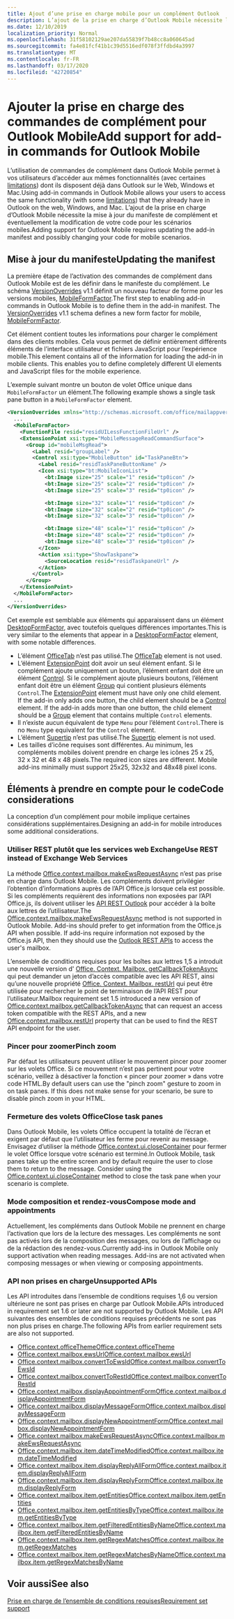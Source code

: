 ```yaml
---
title: Ajout d’une prise en charge mobile pour un complément Outlook
description: L’ajout de la prise en charge d’Outlook Mobile nécessite la mise à jour du manifeste de complément et éventuellement la modification de votre code pour les scénarios mobiles.
ms.date: 12/10/2019
localization_priority: Normal
ms.openlocfilehash: 31f58102129ae207da55839f7b48cc8a060645ad
ms.sourcegitcommit: fa4e81fcf41b1c39d5516edf078f3ffdbd4a3997
ms.translationtype: MT
ms.contentlocale: fr-FR
ms.lasthandoff: 03/17/2020
ms.locfileid: "42720854"
---
```

# <a name="add-support-for-add-in-commands-for-outlook-mobile"></a><span data-ttu-id="6e2d5-103">Ajouter la prise en charge des commandes de complément pour Outlook Mobile</span><span class="sxs-lookup"><span data-stu-id="6e2d5-103">Add support for add-in commands for Outlook Mobile</span></span>

<span data-ttu-id="6e2d5-104">L’utilisation de commandes de complément dans Outlook Mobile permet à vos utilisateurs d’accéder aux mêmes fonctionnalités (avec certaines [limitations](#code-considerations)) dont ils disposent déjà dans Outlook sur le Web, Windows et Mac.</span><span class="sxs-lookup"><span data-stu-id="6e2d5-104">Using add-in commands in Outlook Mobile allows your users to access the same functionality (with some [limitations](#code-considerations)) that they already have in Outlook on the web, Windows, and Mac.</span></span> <span data-ttu-id="6e2d5-105">L’ajout de la prise en charge d’Outlook Mobile nécessite la mise à jour du manifeste de complément et éventuellement la modification de votre code pour les scénarios mobiles.</span><span class="sxs-lookup"><span data-stu-id="6e2d5-105">Adding support for Outlook Mobile requires updating the add-in manifest and possibly changing your code for mobile scenarios.</span></span>

## <a name="updating-the-manifest"></a><span data-ttu-id="6e2d5-106">Mise à jour du manifeste</span><span class="sxs-lookup"><span data-stu-id="6e2d5-106">Updating the manifest</span></span>

<span data-ttu-id="6e2d5-p102">La première étape de l’activation des commandes de complément dans Outlook Mobile est de les définir dans le manifeste du complément. Le schéma [VersionOverrides](../reference/manifest/versionoverrides.md) v1.1 définit un nouveau facteur de forme pour les versions mobiles, [MobileFormFactor](../reference/manifest/mobileformfactor.md).</span><span class="sxs-lookup"><span data-stu-id="6e2d5-p102">The first step to enabling add-in commands in Outlook Mobile is to define them in the add-in manifest. The [VersionOverrides](../reference/manifest/versionoverrides.md) v1.1 schema defines a new form factor for mobile, [MobileFormFactor](../reference/manifest/mobileformfactor.md).</span></span>

<span data-ttu-id="6e2d5-p103">Cet élément contient toutes les informations pour charger le complément dans des clients mobiles. Cela vous permet de définir entièrement différents éléments de l’interface utilisateur et fichiers JavaScript pour l’expérience mobile.</span><span class="sxs-lookup"><span data-stu-id="6e2d5-p103">This element contains all of the information for loading the add-in in mobile clients. This enables you to define completely different UI elements and JavaScript files for the mobile experience.</span></span>

<span data-ttu-id="6e2d5-111">L’exemple suivant montre un bouton de volet Office unique dans `MobileFormFactor` un élément.</span><span class="sxs-lookup"><span data-stu-id="6e2d5-111">The following example shows a single task pane button in a `MobileFormFactor` element.</span></span>

```xml
<VersionOverrides xmlns="http://schemas.microsoft.com/office/mailappversionoverrides/1.1" xsi:type="VersionOverridesV1_1">
  ...
  <MobileFormFactor>
    <FunctionFile resid="residUILessFunctionFileUrl" />
    <ExtensionPoint xsi:type="MobileMessageReadCommandSurface">
      <Group id="mobileMsgRead">
        <Label resid="groupLabel" />
        <Control xsi:type="MobileButton" id="TaskPaneBtn">
          <Label resid="residTaskPaneButtonName" />
          <Icon xsi:type="bt:MobileIconList">
            <bt:Image size="25" scale="1" resid="tp0icon" />
            <bt:Image size="25" scale="2" resid="tp0icon" />
            <bt:Image size="25" scale="3" resid="tp0icon" />

            <bt:Image size="32" scale="1" resid="tp0icon" />
            <bt:Image size="32" scale="2" resid="tp0icon" />
            <bt:Image size="32" scale="3" resid="tp0icon" />

            <bt:Image size="48" scale="1" resid="tp0icon" />
            <bt:Image size="48" scale="2" resid="tp0icon" />
            <bt:Image size="48" scale="3" resid="tp0icon" />
          </Icon>
          <Action xsi:type="ShowTaskpane">
            <SourceLocation resid="residTaskpaneUrl" />
          </Action>
        </Control>
      </Group>
    </ExtensionPoint>
  </MobileFormFactor>
  ...
</VersionOverrides>
```

<span data-ttu-id="6e2d5-112">Cet exemple est semblable aux éléments qui apparaissent dans un élément [DesktopFormFactor](../reference/manifest/desktopformfactor.md), avec toutefois quelques différences importantes.</span><span class="sxs-lookup"><span data-stu-id="6e2d5-112">This is very similar to the elements that appear in a [DesktopFormFactor](../reference/manifest/desktopformfactor.md) element, with some notable differences.</span></span>

- <span data-ttu-id="6e2d5-113">L’élément [OfficeTab](../reference/manifest/officetab.md) n’est pas utilisé.</span><span class="sxs-lookup"><span data-stu-id="6e2d5-113">The [OfficeTab](../reference/manifest/officetab.md) element is not used.</span></span>
- <span data-ttu-id="6e2d5-p104">L’élément [ExtensionPoint](../reference/manifest/extensionpoint.md) doit avoir un seul élément enfant. Si le complément ajoute uniquement un bouton, l’élément enfant doit être un élément [Control](../reference/manifest/control.md). Si le complément ajoute plusieurs boutons, l’élément enfant doit être un élément [Group](../reference/manifest/group.md) qui contient plusieurs éléments `Control`.</span><span class="sxs-lookup"><span data-stu-id="6e2d5-p104">The [ExtensionPoint](../reference/manifest/extensionpoint.md) element must have only one child element. If the add-in only adds one button, the child element should be a [Control](../reference/manifest/control.md) element. If the add-in adds more than one button, the child element should be a [Group](../reference/manifest/group.md) element that contains multiple `Control` elements.</span></span>
- <span data-ttu-id="6e2d5-117">Il n’existe aucun équivalent de type `Menu` pour l’élément `Control`.</span><span class="sxs-lookup"><span data-stu-id="6e2d5-117">There is no `Menu` type equivalent for the `Control` element.</span></span>
- <span data-ttu-id="6e2d5-118">L’élément [Supertip](../reference/manifest/supertip.md) n’est pas utilisé.</span><span class="sxs-lookup"><span data-stu-id="6e2d5-118">The [Supertip](../reference/manifest/supertip.md) element is not used.</span></span>
- <span data-ttu-id="6e2d5-p105">Les tailles d’icône requises sont différentes. Au minimum, les compléments mobiles doivent prendre en charge les icônes 25 x 25, 32 x 32 et 48 x 48 pixels.</span><span class="sxs-lookup"><span data-stu-id="6e2d5-p105">The required icon sizes are different. Mobile add-ins minimally must support 25x25, 32x32 and 48x48 pixel icons.</span></span>

## <a name="code-considerations"></a><span data-ttu-id="6e2d5-121">Éléments à prendre en compte pour le code</span><span class="sxs-lookup"><span data-stu-id="6e2d5-121">Code considerations</span></span>

<span data-ttu-id="6e2d5-122">La conception d’un complément pour mobile implique certaines considérations supplémentaires.</span><span class="sxs-lookup"><span data-stu-id="6e2d5-122">Designing an add-in for mobile introduces some additional considerations.</span></span>

### <a name="use-rest-instead-of-exchange-web-services"></a><span data-ttu-id="6e2d5-123">Utiliser REST plutôt que les services web Exchange</span><span class="sxs-lookup"><span data-stu-id="6e2d5-123">Use REST instead of Exchange Web Services</span></span>

<span data-ttu-id="6e2d5-p106">La méthode [Office.context.mailbox.makeEwsRequestAsync](../reference/objectmodel/preview-requirement-set/office.context.mailbox.md#methods) n’est pas prise en charge dans Outlook Mobile. Les compléments doivent privilégier l’obtention d’informations auprès de l’API Office.js lorsque cela est possible. Si les compléments requièrent des informations non exposées par l’API Office.js, ils doivent utiliser les [API REST Outlook](/outlook/rest/) pour accéder à la boîte aux lettres de l’utilisateur.</span><span class="sxs-lookup"><span data-stu-id="6e2d5-p106">The [Office.context.mailbox.makeEwsRequestAsync](../reference/objectmodel/preview-requirement-set/office.context.mailbox.md#methods) method is not supported in Outlook Mobile. Add-ins should prefer to get information from the Office.js API when possible. If add-ins require information not exposed by the Office.js API, then they should use the [Outlook REST APIs](/outlook/rest/) to access the user's mailbox.</span></span>

<span data-ttu-id="6e2d5-127">L’ensemble de conditions requises pour les boîtes aux lettres 1,5 a introduit une nouvelle version d' [Office. Context. Mailbox. getCallbackTokenAsync](../reference/objectmodel/preview-requirement-set/office.context.mailbox.md#methods) qui peut demander un jeton d’accès compatible avec les API REST, ainsi qu’une nouvelle propriété [Office. Context. Mailbox. restUrl](../reference/objectmodel/preview-requirement-set/office.context.mailbox.md#properties) qui peut être utilisée pour rechercher le point de terminaison de l’API REST pour l’utilisateur.</span><span class="sxs-lookup"><span data-stu-id="6e2d5-127">Mailbox requirement set 1.5 introduced a new version of [Office.context.mailbox.getCallbackTokenAsync](../reference/objectmodel/preview-requirement-set/office.context.mailbox.md#methods) that can request an access token compatible with the REST APIs, and a new [Office.context.mailbox.restUrl](../reference/objectmodel/preview-requirement-set/office.context.mailbox.md#properties) property that can be used to find the REST API endpoint for the user.</span></span>

### <a name="pinch-zoom"></a><span data-ttu-id="6e2d5-128">Pincer pour zoomer</span><span class="sxs-lookup"><span data-stu-id="6e2d5-128">Pinch zoom</span></span>

<span data-ttu-id="6e2d5-p107">Par défaut les utilisateurs peuvent utiliser le mouvement pincer pour zoomer sur les volets Office. Si ce mouvement n’est pas pertinent pour votre scénario, veillez à désactiver la fonction « pincer pour zoomer » dans votre code HTML.</span><span class="sxs-lookup"><span data-stu-id="6e2d5-p107">By default users can use the "pinch zoom" gesture to zoom in on task panes. If this does not make sense for your scenario, be sure to disable pinch zoom in your HTML.</span></span>

### <a name="close-task-panes"></a><span data-ttu-id="6e2d5-131">Fermeture des volets Office</span><span class="sxs-lookup"><span data-stu-id="6e2d5-131">Close task panes</span></span>

<span data-ttu-id="6e2d5-p108">Dans Outlook Mobile, les volets Office occupent la totalité de l’écran et exigent par défaut que l’utilisateur les ferme pour revenir au message. Envisagez d’utiliser la méthode [Office.context.ui.closeContainer](/javascript/api/office/office.ui#closecontainer--) pour fermer le volet Office lorsque votre scénario est terminé.</span><span class="sxs-lookup"><span data-stu-id="6e2d5-p108">In Outlook Mobile, task panes take up the entire screen and by default require the user to close them to return to the message. Consider using the [Office.context.ui.closeContainer](/javascript/api/office/office.ui#closecontainer--) method to close the task pane when your scenario is complete.</span></span>

### <a name="compose-mode-and-appointments"></a><span data-ttu-id="6e2d5-134">Mode composition et rendez-vous</span><span class="sxs-lookup"><span data-stu-id="6e2d5-134">Compose mode and appointments</span></span>

<span data-ttu-id="6e2d5-p109">Actuellement, les compléments dans Outlook Mobile ne prennent en charge l’activation que lors de la lecture des messages. Les compléments ne sont pas activés lors de la composition des messages, ou lors de l’affichage ou de la rédaction des rendez-vous.</span><span class="sxs-lookup"><span data-stu-id="6e2d5-p109">Currently add-ins in Outlook Mobile only support activation when reading messages. Add-ins are not activated when composing messages or when viewing or composing appointments.</span></span>

### <a name="unsupported-apis"></a><span data-ttu-id="6e2d5-137">API non prises en charge</span><span class="sxs-lookup"><span data-stu-id="6e2d5-137">Unsupported APIs</span></span>

<span data-ttu-id="6e2d5-138">Les API introduites dans l’ensemble de conditions requises 1,6 ou version ultérieure ne sont pas prises en charge par Outlook Mobile.</span><span class="sxs-lookup"><span data-stu-id="6e2d5-138">APIs introduced in requirement set 1.6 or later are not supported by Outlook Mobile.</span></span> <span data-ttu-id="6e2d5-139">Les API suivantes des ensembles de conditions requises précédents ne sont pas non plus prises en charge.</span><span class="sxs-lookup"><span data-stu-id="6e2d5-139">The following APIs from earlier requirement sets are also not supported.</span></span>

  - [<span data-ttu-id="6e2d5-140">Office.context.officeTheme</span><span class="sxs-lookup"><span data-stu-id="6e2d5-140">Office.context.officeTheme</span></span>](../reference/objectmodel/preview-requirement-set/office.context.md#officetheme-officetheme)
  - [<span data-ttu-id="6e2d5-141">Office.context.mailbox.ewsUrl</span><span class="sxs-lookup"><span data-stu-id="6e2d5-141">Office.context.mailbox.ewsUrl</span></span>](../reference/objectmodel/preview-requirement-set/office.context.mailbox.md#properties)
  - [<span data-ttu-id="6e2d5-142">Office.context.mailbox.convertToEwsId</span><span class="sxs-lookup"><span data-stu-id="6e2d5-142">Office.context.mailbox.convertToEwsId</span></span>](../reference/objectmodel/preview-requirement-set/office.context.mailbox.md#methods)
  - [<span data-ttu-id="6e2d5-143">Office.context.mailbox.convertToRestId</span><span class="sxs-lookup"><span data-stu-id="6e2d5-143">Office.context.mailbox.convertToRestId</span></span>](../reference/objectmodel/preview-requirement-set/office.context.mailbox.md#methods)
  - [<span data-ttu-id="6e2d5-144">Office.context.mailbox.displayAppointmentForm</span><span class="sxs-lookup"><span data-stu-id="6e2d5-144">Office.context.mailbox.displayAppointmentForm</span></span>](../reference/objectmodel/preview-requirement-set/office.context.mailbox.md#methods)
  - [<span data-ttu-id="6e2d5-145">Office.context.mailbox.displayMessageForm</span><span class="sxs-lookup"><span data-stu-id="6e2d5-145">Office.context.mailbox.displayMessageForm</span></span>](../reference/objectmodel/preview-requirement-set/office.context.mailbox.md#methods)
  - [<span data-ttu-id="6e2d5-146">Office.context.mailbox.displayNewAppointmentForm</span><span class="sxs-lookup"><span data-stu-id="6e2d5-146">Office.context.mailbox.displayNewAppointmentForm</span></span>](../reference/objectmodel/preview-requirement-set/office.context.mailbox.md#methods)
  - [<span data-ttu-id="6e2d5-147">Office.context.mailbox.makeEwsRequestAsync</span><span class="sxs-lookup"><span data-stu-id="6e2d5-147">Office.context.mailbox.makeEwsRequestAsync</span></span>](../reference/objectmodel/preview-requirement-set/office.context.mailbox.md#methods)
  - [<span data-ttu-id="6e2d5-148">Office.context.mailbox.item.dateTimeModified</span><span class="sxs-lookup"><span data-stu-id="6e2d5-148">Office.context.mailbox.item.dateTimeModified</span></span>](../reference/objectmodel/preview-requirement-set/office.context.mailbox.item.md#properties)
  - [<span data-ttu-id="6e2d5-149">Office.context.mailbox.item.displayReplyAllForm</span><span class="sxs-lookup"><span data-stu-id="6e2d5-149">Office.context.mailbox.item.displayReplyAllForm</span></span>](../reference/objectmodel/preview-requirement-set/office.context.mailbox.item.md#methods)
  - [<span data-ttu-id="6e2d5-150">Office.context.mailbox.item.displayReplyForm</span><span class="sxs-lookup"><span data-stu-id="6e2d5-150">Office.context.mailbox.item.displayReplyForm</span></span>](../reference/objectmodel/preview-requirement-set/office.context.mailbox.item.md#methods)
  - [<span data-ttu-id="6e2d5-151">Office.context.mailbox.item.getEntities</span><span class="sxs-lookup"><span data-stu-id="6e2d5-151">Office.context.mailbox.item.getEntities</span></span>](../reference/objectmodel/preview-requirement-set/office.context.mailbox.item.md#methods)
  - [<span data-ttu-id="6e2d5-152">Office.context.mailbox.item.getEntitiesByType</span><span class="sxs-lookup"><span data-stu-id="6e2d5-152">Office.context.mailbox.item.getEntitiesByType</span></span>](../reference/objectmodel/preview-requirement-set/office.context.mailbox.item.md#methods)
  - [<span data-ttu-id="6e2d5-153">Office.context.mailbox.item.getFilteredEntitiesByName</span><span class="sxs-lookup"><span data-stu-id="6e2d5-153">Office.context.mailbox.item.getFilteredEntitiesByName</span></span>](../reference/objectmodel/preview-requirement-set/office.context.mailbox.item.md#methods)
  - [<span data-ttu-id="6e2d5-154">Office.context.mailbox.item.getRegexMatches</span><span class="sxs-lookup"><span data-stu-id="6e2d5-154">Office.context.mailbox.item.getRegexMatches</span></span>](../reference/objectmodel/preview-requirement-set/office.context.mailbox.item.md#methods)
  - [<span data-ttu-id="6e2d5-155">Office.context.mailbox.item.getRegexMatchesByName</span><span class="sxs-lookup"><span data-stu-id="6e2d5-155">Office.context.mailbox.item.getRegexMatchesByName</span></span>](../reference/objectmodel/preview-requirement-set/office.context.mailbox.item.md#methods)

## <a name="see-also"></a><span data-ttu-id="6e2d5-156">Voir aussi</span><span class="sxs-lookup"><span data-stu-id="6e2d5-156">See also</span></span>

[<span data-ttu-id="6e2d5-157">Prise en charge de l’ensemble de conditions requises</span><span class="sxs-lookup"><span data-stu-id="6e2d5-157">Requirement set support</span></span>](../reference/requirement-sets/outlook-api-requirement-sets.md#requirement-sets-supported-by-exchange-servers-and-outlook-clients)